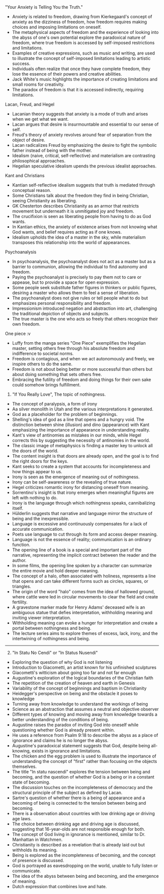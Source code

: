 "Your Anxiety is Telling You the Truth."

- Anxiety is related to freedom, drawing from Kierkegaard's concept of anxiety as the dizziness of freedom, how freedom requires making choices and imposing limitations on oneself.
- The metaphysical aspects of freedom and the experience of looking into the abyss of one's own potential explore the paradoxical nature of freedom, where true freedom is accessed by self-imposed restrictions and limitations.
- Examples of creative expressions, such as music and writing, are used to illustrate the concept of self-imposed limitations leading to artistic success.
- Individuals often realize that once they have complete freedom, they lose the essence of their powers and creative abilities.
- Jack White's music highlights the importance of creating limitations and small rooms for creativity.
- The paradox of freedom is that it is accessed indirectly, requiring limitations.

Lacan, Freud, and Hegel
- Lacanian theory suggests that anxiety is a mode of truth and arises when we get what we want.
- Lacan argues that desire is insurmountable and essential to our sense of self.
- Freud's theory of anxiety revolves around fear of separation from the object of desire.
- Lacan radicalizes Freud by emphasizing the desire to fight the symbolic father instead of being with the mother.
- Idealism (naive, critical, self-reflective) and materialism are contrasting philosophical approaches.
- Hegelian speculative idealism upends the previous idealist approaches.

Kant and Christians
- Kantian self-reflective idealism suggests that truth is mediated through conceptual reason.
- Some Christians talk about the freedom they find in being Christian, seeing Christianity as liberating.
- GK Chesterton describes Christianity as an armor that restricts movement but underneath it is unmitigated joy and freedom.
- The crucifixion is seen as liberating people from having to do as God wants.
- In Kantian ethics, the anxiety of existence arises from not knowing what God wants, and belief requires acting as if one knows.
- Idealism upholds the idea of a master in the sky, while materialism transposes this relationship into the world of appearances.

Psychoanalysis
- In psychoanalysis, the psychoanalyst does not act as a master but as a barrier to communion, allowing the individual to find autonomy and freedom.
- Paying the psychoanalyst is precisely to pay them not to care or appease, but to provide a space for open expression.
- Some people seek substitute father figures in thinkers or public figures, desiring a master who allows them to feel a sense of liberation.
- The psychoanalyst does not give rules or tell people what to do but emphasizes personal responsibility and freedom.
- Impressionism introduced negation and abstraction into art, challenging the traditional depiction of objects and subjects.
- The true master is the one who acts so freely that others recognize their own freedom.

One piece :v
- Luffy from the manga series "One Piece" exemplifies the Hegelian master, setting others free through his absolute freedom and indifference to societal norms.
- Freedom is contagious, and when we act autonomously and freely, we inspire others to do the same.
- Freedom is not about being better or more successful than others but about doing something that sets others free.
- Embracing the futility of freedom and doing things for their own sake could somehow brings fulfillment.
  

1. "If You Really Love", The topic of nothingness.

- The concept of paralypsis, a form of irony
- Aa silver monolith in Utah and the various interpretations it generated.
- God as a placeholder for the problem of beginnings.
- Shelling's idea of god as a line that opens and a hungry void. The distinction between shine (illusion) and dino (appearance) with Kant emphasizing the importance of appearance in understanding reality.
- Kant's view of antinomies as mistakes in our minds, while Hegel corrects this by suggesting the necessity of antinomies in the world.
- The classic image of metaphysics is finding a master key to unlock all the doors of the world.
- The content insight is that doors are already open, and the goal is to find the right doors for the keys.
- Kant seeks to create a system that accounts for incompleteness and how things appear to us.
- Irony is seen as the emergence of meaning out of nothingness.
- Irony can be self-awareness or the revealing of true nature.
- Hegel criticizes romantic irony for distancing oneself from meaning.
- Sorrentino's insight is that irony emerges when meaningful figures are left with nothing to do.
- Irony is the language through which nothingness speaks, cannibalizing itself.
- Hülderlin suggests that narrative and language mirror the structure of being and the inexpressible.
- Language is excessive and continuously compensates for a lack of accurate communication.
- Poets use language to cut through its form and access deeper meaning.
- Language is not the essence of reality; communication is an ordinary function.
- The opening line of a book is a special and important part of the narrative, representing the implicit contract between the reader and the author.
- In some films, the opening line spoken by a character can summarize the entire movie and hold deeper meaning.
- The concept of a halo, often associated with holiness, represents a line that opens and can take different forms such as circles, squares, or triangles.
- The origin of the word "halo" comes from the idea of hallowed ground, where cattle were led in circular movements to clear the field and create fertility.
- A gravestone marker made for Henry Adams' deceased wife is an ambiguous statue that defies interpretation, withholding meaning and inviting viewer interpretation.
- Withholding meaning can evoke a hunger for interpretation and create a portal between nothingness and being.
- The lecture series aims to explore themes of excess, lack, irony, and the intertwining of nothingness and being.


---

2. "In Statu No Cendi" or "In Status Nusendi"
- Exploring the question of why God is not listening
- Introduction to Giacometti, an artist known for his unfinished sculptures
- Giacometti's witticism about going too far and not far enough
- Augustine's exploration of the logical boundaries of the Christian faith
- The repetition of the creation of heaven and earth in Genesis
- Variability of the concept of beginnings and baptism in Christianity
- Heidegger's perspective on being and the obstacle it poses to knowledge
- Turning away from knowledge to understand the workings of being
- Science as an abstraction that assumes a neutral and objective observer
- Different types of knowing and moving away from knowledge towards a better understanding of the conditions of being.
- Augustine raises the paradox of inviting God into oneself while questioning whether God is already present within.
- He uses a reference from Psalm 9:18 to describe the abyss as a place of ignorance and claims he is no longer the abyss.
- Augustine's paradoxical statement suggests that God, despite being all-knowing, exists in ignorance and limitations.
- The chicken and the egg problem is used to illustrate the importance of understanding the concept of "first" rather than focusing on the objects themselves.
- The title "In statu nascendi" explores the tension between being and becoming, and the question of whether God is a being or in a constant state of becoming.
- The discussion touches on the incompleteness of democracy and the structural principle of the subject as defined by Lacan.
- Sartre's question of whether there is a being of appearance and a becoming of being is connected to the tension between being and becoming.
- There is a observation about countries with low drinking age or driving age laws.
- The choice between drinking age and driving age is discussed, suggesting that 16-year-olds are not responsible enough for both.
- The concept of God living in ignorance is mentioned, similar to Dr. Manhattan in Watchmen.
- Christianity is described as a revelation that is already laid out but withholds its meaning.
- Being is explored as the incompleteness of becoming, and the concept of presence is discussed.
- God is portrayed as eavesdropping on the world, unable to fully listen or communicate.
- The idea of the abyss between being and becoming, and the emergence of meaning.
- Dutch expression that combines love and hate.
